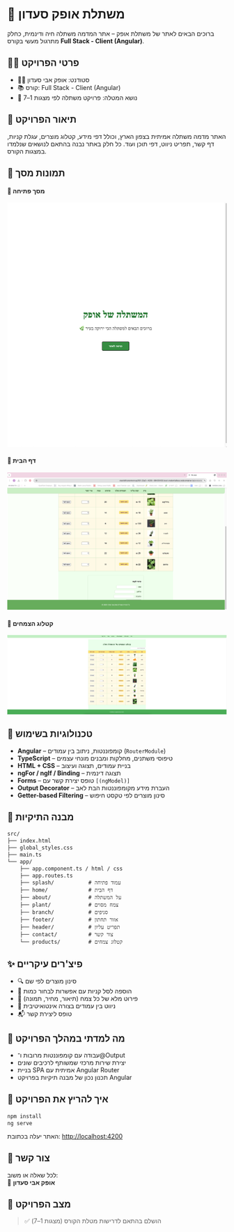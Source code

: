 # 🌿 משתלת אופק סעדון

ברוכים הבאים לאתר של משתלת אופק – אתר המדמה משתלה חיה ודינמית, כחלק מתרגול מעשי בקורס **Full Stack - Client (Angular)**.

## 🧑‍🎓 פרטי הפרויקט

- 👨‍💻 סטודנט: אופק אבי סעדון  
- 📚 קורס: Full Stack - Client (Angular)
- 🏫 נושא המטלה: פרויקט משתלה לפי מצגות 1–7

## 📝 תיאור הפרויקט

האתר מדמה משתלה אמיתית בצפון הארץ, וכולל דפי מידע, קטלוג מוצרים, עגלת קניות, דף קשר, תפריט ניווט, דפי תוכן ועוד. כל חלק באתר נבנה בהתאם לנושאים שנלמדו במצגות הקורס.

## 📸 תמונות מסך

#### 🔹 מסך פתיחה
![מסך פתיחה](./splash.png)

#### 🔹 דף הבית
![דף הבית](./home.png)

#### 🔹 קטלוג הצמחים
![קטלוג](./catalog.png)

## 🧩 טכנולוגיות בשימוש
- **Angular** – קומפוננטות, ניתוב בין עמודים (`RouterModule`)
- **TypeScript** – טיפוסי משתנים, מחלקות ומבנים מונחי עצמים
- **HTML + CSS** – בניית עמודים, תצוגה ועיצוב
- **ngFor / ngIf / Binding** – תצוגה דינמית
- **Forms** – טופס יצירת קשר עם `[(ngModel)]`
- **Output Decorator** – העברת מידע מקומפוננטות הבת לאב
- **Getter-based Filtering** – סינון מוצרים לפי טקסט חיפוש

## 📂 מבנה התיקיות

```
src/
├── index.html
├── global_styles.css
├── main.ts
└── app/
    ├── app.component.ts / html / css
    ├── app.routes.ts
    ├── splash/           # עמוד פתיחה
    ├── home/             # דף הבית
    ├── about/            # על המשתלה
    ├── plant/            # צמח מסוים
    ├── branch/           # סניפים
    ├── footer/           # אזור תחתון
    ├── header/           # תפריט עליון
    ├── contact/          # צור קשר
    └── products/         # קטלוג צמחים
```

## ✨ פיצ'רים עיקריים

- 🔍 סינון מוצרים לפי שם
- 🛒 הוספה לסל קניות עם אפשרות לבחור כמות
- 🧾 פירוט מלא של כל צמח (תיאור, מחיר, תמונה)
- 🧭 ניווט בין עמודים בצורה אינטואיטיבית
- 📬 טופס ליצירת קשר

## 📘 מה למדתי במהלך הפרויקט

- עבודה עם קומפוננטות מרובות ו־@Output
- יצירת שירות מרכזי שמשותף לרכיבים שונים
- בניית SPA אמיתית עם Angular Router
- תכנון נכון של מבנה תיקיות בפרויקט Angular

## 🚀 איך להריץ את הפרויקט

```
npm install
ng serve
```

האתר יעלה בכתובת: [http://localhost:4200](http://localhost:4200)

## 📩 צור קשר

לכל שאלה או משוב:  
📧 **אופק אבי סעדון**

## 📅 מצב הפרויקט

> ✅ הושלם בהתאם לדרישות מטלת הקורס (מצגות 1–7)
